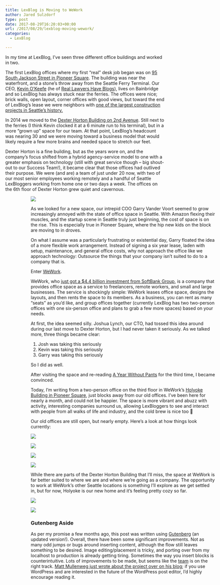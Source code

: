 ```yaml
---
title: LexBlog is Moving to WeWork
author: Jared Sulzdorf
type: post
date: 2017-08-29T16:20:03+00:00
url: /2017/08/29/lexblog-moving-wework/
categories:
  - LexBlog

---
```

In my time at LexBlog, I&#8217;ve seen three different office buildings and worked in two.

The first LexBlog offices where my first &#8220;real&#8221; desk job began was on [95 South Jackson Street in Pioneer Square][1]. The building was near the waterfront, and a stone&#8217;s throw away from the Seattle Ferry Terminal. Our CEO, [Kevin O&#8217;Keefe][2] (he of [Real Lawyers Have Blogs][3]), lives on Bainbridge and so LexBlog has always stuck near the ferries. The offices were nice; brick walls, open layout, corner offices with good views, but toward the end of LexBlog&#8217;s lease we were neighbors with [one of the largest construction projects in Seattle&#8217;s history.][4] <!--more-->

In 2014 we moved to the [Dexter Horton Building on 2nd Avenue][5]. Still next to the ferries (I think Kevin clocked it at a 6 minute run to his terminal), but in a more &#8220;grown up&#8221; space for our team. At that point, LexBlog&#8217;s headcount was nearing 30 and we were moving toward a business model that would likely require a few more brains and needed space to stretch our feet.

Dexter Horton is a fine building, but as the years wore on, and the company&#8217;s focus shifted from a hybrid agency-service model to one with a greater emphasis on technology (still with great service though &#8211; big shout-out to our Success Team!), it became clear that those offices had outlived their purpose. We were (and are) a team of just under 20 now, with two of our most senior employees working remotely and a handful of Seattle LexBloggers working from home one or two days a week. The offices on the 6th floor of Dexter Horton grew quiet and cavernous.<figure class="wp-block-image"> <figure style="width: 582px" class="wp-caption aligncenter">

![](/img/20170829_075248.jpeg "")

As we looked for a new space, our intrepid COO Garry Vander Voort seemed to grow increasingly annoyed with the state of office space in Seattle. With Amazon flexing their muscles, and the startup scene in Seattle truly just beginning, the cost of space is on the rise. This is especially true in Pioneer Square, where the hip new kids on the block are moving to in droves.

On what I assume was a particularly frustrating or existential day, Garry floated the idea of a more flexible work arrangement. Instead of signing a six year lease, laden with setup, maintenance, and general office costs, why not approach the office like we approach technology: Outsource the things that your company isn&#8217;t suited to do to a company that is.

Enter [WeWork][6].

WeWork, who [just got a $4.4 billion investment from SoftBank Group][7], is a company that provides office space as a service to freelancers, remote workers, and small and large businesses. The service is shockingly simple: WeWork leases office space, designs the layouts, and then rents the space to its members. As a business, you can rent as many &#8220;seats&#8221; as you&#8217;d like, and group offices together (currently LexBlog has two two-person offices with one six-person office and plans to grab a few more spaces) based on your needs.

At first, the idea seemed silly. Joshua Lynch, our CTO, had tossed this idea around during our last move to Dexter Horton, but I had never taken it seriously. As we talked more, three things became clear:

  1. Josh was taking this seriously
  2. Kevin was taking this seriously
  3. Garry was taking this seriously

So I did as well.

After visiting the space and re-reading [A Year Without Pants][8] for the third time, I became convinced.

Today, I&#8217;m writing from a two-person office on the third floor in WeWork&#8217;s [Holyoke Building in Pioneer Square][9], just blocks away from our old offices. I&#8217;ve been here for nearly a month, and could not be happier. The space is more vibrant and abuzz with activity, interesting companies surround us, allowing LexBloggers to see and interact with people from all walks of life and industry, and the cold brew is nice too 🙂

Our old offices are still open, but nearly empty. Here&#8217;s a look at how things look currently:

![](/img/20170829_075324.jpeg "")
 
 
 ![](/img/20170829_075421.jpeg "")
 
 
 ![](/img/20170829_075534.jpeg "")


 ![](/img/20170829_075355.jpeg "")


While there are parts of the Dexter Horton Building that I&#8217;ll miss, the space at WeWork is far better suited to where we are and where we&#8217;re going as a company. The opportunity to work at WeWork&#8217;s other Seattle locations is something I&#8217;ll explore as we get settled in, but for now, Holyoke is our new home and it&#8217;s feeling pretty cozy so far.

![](/img/20170802_174916.jpeg "")

![](/img/20170829_080605.jpeg "")


### Gutenberg Aside

As per my promise a few months ago, this post was written using [Gutenberg][10] (an updated version!). Overall, there have been some significant improvements. Not as many odd jumps or bugs around inserting content, although the flow still leaves something to be desired. Image editing/placement is tricky, and porting over from my localhost to production is already getting tiring. Sometimes the way you insert blocks is counterintuitive. Lots of improvements to be made, but seems like the [team][11] is on the right track. [Matt Mullenweg just wrote about the project over on his blog][12]; if you use WordPress and are interested in the future of the WordPress post editor, I&#8217;d highly encourage reading it.

 [1]: https://www.google.com/maps/place/95+S+Jackson+St,+Seattle,+WA+98104/data=!4m2!3m1!1s0x54906aa4fccfa965:0xdeed8fe418dc0e11?sa=X&ved=0ahUKEwiry7XR3fzVAhUB5WMKHYBLBcAQ8gEIJTAA
 [2]: https://twitter.com/kevinokeefe
 [3]: http://kevin.lexblog.com/
 [4]: http://www.wsdot.wa.gov/Projects/Viaduct/About/FollowBertha
 [5]: https://www.google.com/maps/place/Dexter+Horton+Building,+710+2nd+Ave,+Seattle,+WA+98104/@47.6034693,-122.3350047,17z/data=!3m1!4b1!4m5!3m4!1s0x54906ab06334929f:0x96b9eb238ef0ee0d!8m2!3d47.6035183!4d-122.3329014
 [6]: https://www.wework.com/
 [7]: https://techcrunch.com/2017/08/24/softbank-pours-4-4b-into-wework/
 [8]: https://www.amazon.com/Year-Without-Pants-WordPress-com-Future/dp/1118660633
 [9]: https://www.wework.com/buildings/holyoke-building--seattle--WA
 [10]: https://wordpress.org/plugins/gutenberg/
 [11]: https://github.com/WordPress/gutenberg/graphs/contributors
 [12]: https://ma.tt/2017/08/we-called-it-gutenberg-for-a-reason/